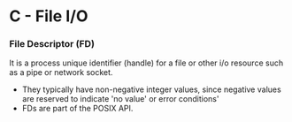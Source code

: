# C - File I/O
### File Descriptor (FD)
It is a process unique identifier (handle) for a file or other i/o resource such as a pipe or network socket.
* They typically have non-negative integer values, since negative values are reserved to indicate 'no value' or error conditions'
* FDs are part of the POSIX API.
